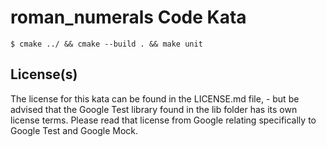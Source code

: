 # roman_numerals Code Kata

```
$ cmake ../ && cmake --build . && make unit
```
## License(s)

The license for this kata can be found in the LICENSE.md file, - but
be advised that the Google Test library found in the lib folder has
its own license terms. Please read that license from Google relating
specifically to Google Test and Google Mock.
